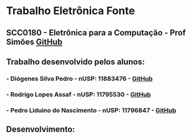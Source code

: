 # Trabalho Eletrônica Fonte
## SCC0180 - Eletrônica para a Computação - Prof Simões [GitHub](https://github.com/simoesusp)

## Trabalho desenvolvido pelos alunos:
### - Diógenes Silva Pedro - nUSP: 11883476 - [GitHub](https://github.com/DioUSP)
### - Rodrigo Lopes Assaf - nUSP: 11795530 - [GitHub](https://github.com/Roassaf)
### - Pedro Liduino do Nascimento - nUSP: 11796847 - [GitHub]()

## Desenvolvimento: